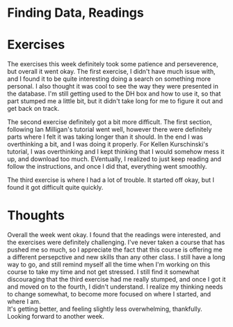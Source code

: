 # Finding Data, Readings


# Exercises
The exercises this week definitely took some patience and perseverence, but overall it went okay.
The first exercise, I didn't have much issue with, and I found it to be quite interesting doing a search on something more personal. I also thought it was cool to see the way they were presented in the database. I'm still getting used to the DH box and how to use it, so that part stumped me a little bit, but it didn't take long for me to figure it out and get back on track. 

The second exercise definitely got a bit more difficult. The first section, following Ian Milligan's tutorial went well, however there were definitely parts where I felt it was taking longer than it should. In the end I was overthinking a bit, and I was doing it properly. For  Kellen Kurschinski's tutorial, I was overthinking and I kept thinking that I would somehow mess it up, and download too much. EVentually, I realized to just keep reading and follow the instructions, and once I did that, everything went smoothly.  

The third exercise is where I had a lot of trouble. It started off okay, but I found it got difficult quite quickly.  

# Thoughts
Overall the week went okay. I found that the readings were interested, and the exercises were definitely challenging. I've never taken a course that has pushed me so much, so I appreciate the fact that this course is offering me a different persepctive and new skills than any other class. I still have a long way to go, and still remind myself all the time when I'm working on this course to take my time and not get stressed.
I still find it somewhat discouraging that the third exercise had me really stumped, and once I got it and moved on to the fourth, I didn't understand. I realize my thinking needs to change somewhat, to become more focused on where I started, and where I am.  
It's getting better, and feeling slightly less overwhelming, thankfully. Looking forward to another week.  

